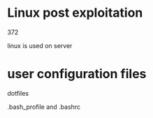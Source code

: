 # Linux post exploitation

372

linux is used on server

# user configuration files

dotfiles

.bash_profile and .bashrc

